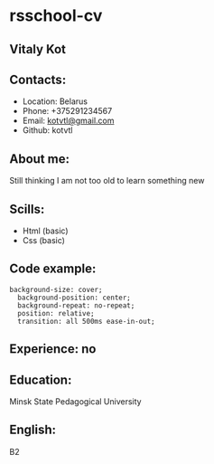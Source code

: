 # rsschool-cv
## Vitaly Kot
## Contacts: 
* Location: Belarus
* Phone: +375291234567
* Email: kotvtl@gmail.com
* Github: kotvtl
## About me:
Still thinking I am not too old to learn something new
## Scills:
* Html (basic)
* Css (basic)
## Code example:
```
background-size: cover;
  background-position: center;
  background-repeat: no-repeat;
  position: relative;
  transition: all 500ms ease-in-out;
```
## Experience: no
## Education:
Minsk State Pedagogical University
## English:
B2
